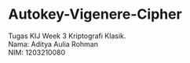 # Autokey-Vigenere-Cipher
Tugas KIJ Week 3 Kriptografi Klasik.<br/>
Nama:  Aditya Aulia Rohman <br/>
NIM:   1203210080

